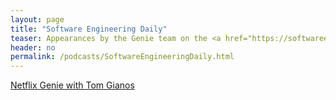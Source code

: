 ```yaml
---
layout: page
title: "Software Engineering Daily"
teaser: Appearances by the Genie team on the <a href="https://softwareengineeringdaily.com">Software Engineering Daily</a> Podcast
header: no
permalink: /podcasts/SoftwareEngineeringDaily.html
---
```


[Netflix Genie with Tom Gianos](https://softwareengineeringdaily.com/2015/10/13/netflix-genie-with-tom-gianos/)
